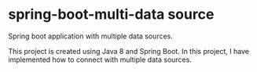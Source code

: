 # spring-boot-multi-data source
Spring boot application with multiple data sources.

This project is created using Java 8 and Spring Boot.
In this project, I have implemented how to connect with multiple data sources.

